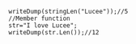 ```luceescript+trycf
writeDump(stringLen("Lucee"));//5
//Member function
str="I love Lucee";
writeDump(str.Len());//12
```
